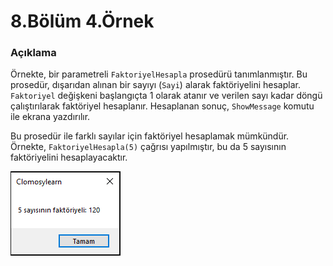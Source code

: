 # 8.Bölüm 4.Örnek

### Açıklama

Örnekte, bir parametreli `FaktoriyelHesapla` prosedürü tanımlanmıştır. Bu prosedür, dışarıdan alınan bir sayıyı (`Sayi`) alarak faktöriyelini hesaplar. `Faktoriyel` değişkeni başlangıçta 1 olarak atanır ve verilen sayı kadar döngü çalıştırılarak faktöriyel hesaplanır. Hesaplanan sonuç, `ShowMessage` komutu ile ekrana yazdırılır.

Bu prosedür ile farklı sayılar için faktöriyel hesaplamak mümkündür. Örnekte, `FaktoriyelHesapla(5)` çağrısı yapılmıştır, bu da 5 sayısının faktöriyelini hesaplayacaktır.

![Bolum 8-Örnek 4](Bolum8_Ornek4.png)